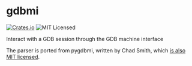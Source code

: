 # gdbmi

[![Crates.io](https://img.shields.io/crates/v/gdbmi)](https://crates.io/crates/gdbmi)
![MIT Licensed](https://img.shields.io/crates/l/gdbmi)

Interact with a GDB session through the GDB machine interface

The parser is ported from pygdbmi, written by Chad Smith, which
[is also MIT licensed][pygdbmi-license].

[pygdbmi-license]: https://github.com/cs01/pygdbmi/blob/master/LICENSE

